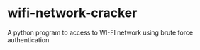 # wifi-network-cracker
A python program to access to WI-FI network using brute force authentication
